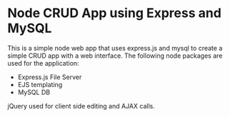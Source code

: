 # Node CRUD App using Express and MySQL

This is a simple node web app that uses express.js and mysql to create a simple CRUD app with a web interface.  The following node packages are used for the application: 
- Express.js File Server
- EJS templating
- MySQL DB

jQuery used for client side editing and AJAX calls.  

